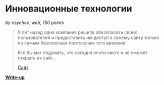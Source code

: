 # Инновационные технологии

*by nsychev, web, 150 points*

> 9 лет назад одна компания решила обезопасить своих пользователей и предоставить им доступ к своему сайту только по самым безопасным протоколам того времени.
> 
> Кто бы мог подумать, что сегодня почти никто и не сможет открыть их сайт...
>
> [Сайт](https://legacy-old.ugractf.ru/)

**[Write-up](WRITEUP.md)**
